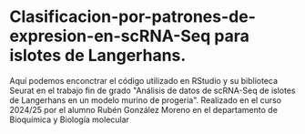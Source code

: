 # Clasificacion-por-patrones-de-expresion-en-scRNA-Seq para islotes de Langerhans.
Aquí podemos enconctrar el código utilizado en RStudio y su biblioteca Seurat en el trabajo fin de grado "Análisis de datos de scRNA-Seq de islotes de Langerhans en un modelo murino de progeria". 
Realizado en el curso 2024/25 por el alumno Rubén González Moreno en el departamento de Bioquímica y Biología molecular
